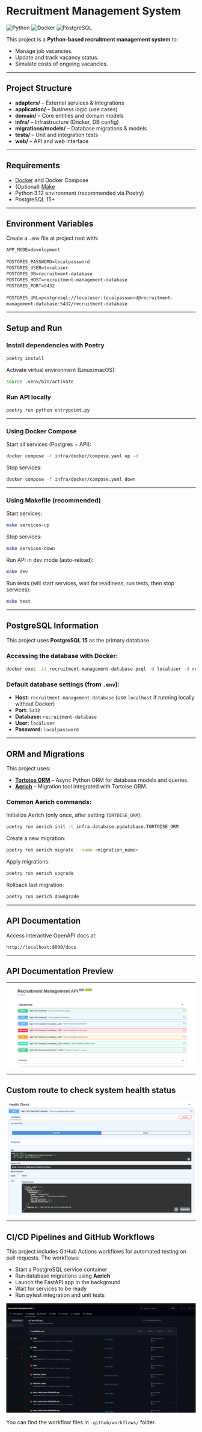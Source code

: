 # Recruitment Management System

![Python](https://img.shields.io/badge/Python-3.12-blue?logo=python\&style=flat-square)
![Docker](https://img.shields.io/badge/Docker-Compose-blue?logo=docker\&style=flat-square)
![PostgreSQL](https://img.shields.io/badge/PostgreSQL-16-blue?logo=postgresql\&style=flat-square)

This project is a **Python-based recruitment management system** to:

* Manage job vacancies.
* Update and track vacancy status.
* Simulate costs of ongoing vacancies.

---

## Project Structure

* **adapters/** – External services & integrations
* **application/** – Business logic (use cases)
* **domain/** – Core entities and domain models
* **infra/** – Infrastructure (Docker, DB config)
* **migrations/models/** – Database migrations & models
* **tests/** – Unit and integration tests
* **web/** – API and web interface

---

## Requirements

* [Docker](https://www.docker.com/get-started) and Docker Compose
* (Optional) [Make](https://www.gnu.org/software/make/)
* Python 3.12 environment (recommended via Poetry)
* PostgreSQL 15+

---

## Environment Variables

Create a `.env` file at project root with:

```env
APP_MODE=development

POSTGRES_PASSWORD=localpassword
POSTGRES_USER=localuser
POSTGRES_DB=recruitment-database
POSTGRES_HOST=recruitment-management-database
POSTGRES_PORT=5432

POSTGRES_URL=postgresql://localuser:localpassword@recruitment-management-database:5432/recruitment-database
```

---

## Setup and Run

### Install dependencies with Poetry

```bash
poetry install
```

Activate virtual environment (Linux/macOS):

```bash
source .venv/bin/activate
```

### Run API locally

```bash
poetry run python entrypoint.py
```

---

### Using Docker Compose

Start all services (Postgres + API):

```bash
docker compose -f infra/docker/compose.yaml up -d
```

Stop services:

```bash
docker compose -f infra/docker/compose.yaml down
```

---

### Using Makefile (recommended)

Start services:

```bash
make services-up
```

Stop services:

```bash
make services-down
```

Run API in dev mode (auto-reload):

```bash
make dev
```

Run tests (will start services, wait for readiness, run tests, then stop services):

```bash
make test
```

---

## PostgreSQL Information

This project uses **PostgreSQL 15** as the primary database.

### Accessing the database with Docker:

```bash
docker exec -it recruitment-management-database psql -U localuser -d recruitment-database
```

### Default database settings (from `.env`):

* **Host:** `recruitment-management-database` (use `localhost` if running locally without Docker)
* **Port:** `5432`
* **Database:** `recruitment-database`
* **User:** `localuser`
* **Password:** `localpassword`

---

## ORM and Migrations

This project uses:

* **[Tortoise ORM](https://tortoise.github.io/)** – Async Python ORM for database models and queries.
* **[Aerich](https://tortoise.github.io/aerich.html)** – Migration tool integrated with Tortoise ORM.

### Common Aerich commands:

Initialize Aerich (only once, after setting `TORTOISE_ORM`):

```bash
poetry run aerich init -t infra.database.pgdatabase.TORTOISE_ORM
```

Create a new migration:

```bash
poetry run aerich migrate --name <migration_name>
```

Apply migrations:

```bash
poetry run aerich upgrade
```

Rollback last migration:

```bash
poetry run aerich downgrade
```

---

## API Documentation

Access interactive OpenAPI docs at:

```
http://localhost:8000/docs
```

---

## API Documentation Preview

![Swagger UI preview](docs/swagger.png)

---

## Custom route to check system health status

![Swagger UI preview](docs/health.png)

---
## CI/CD Pipelines and GitHub Workflows

This project includes GitHub Actions workflows for automated testing on pull requests.
The workflows:

* Start a PostgreSQL service container
* Run database migrations using **Aerich**
* Launch the FastAPI app in the background
* Wait for services to be ready
* Run pytest integration and unit tests

![Workflow preview](docs/workflow.png)

You can find the workflow files in `.github/workflows/` folder.

